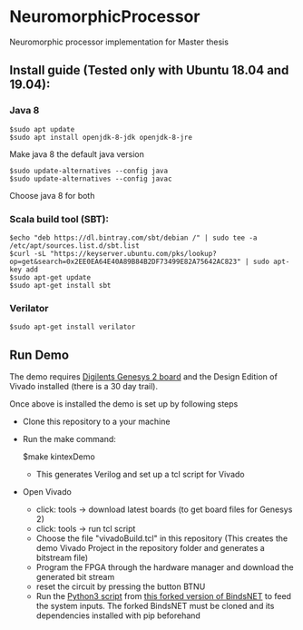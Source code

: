 # NeuromorphicProcessor
Neuromorphic processor implementation for Master thesis


## Install guide (Tested only with Ubuntu 18.04 and 19.04):
### Java 8

    $sudo apt update
    $sudo apt install openjdk-8-jdk openjdk-8-jre

Make java 8 the default java version 

    $sudo update-alternatives --config java
    $sudo update-alternatives --config javac

Choose java 8 for both

### Scala build tool (SBT):

    $echo "deb https://dl.bintray.com/sbt/debian /" | sudo tee -a /etc/apt/sources.list.d/sbt.list
    $curl -sL "https://keyserver.ubuntu.com/pks/lookup?op=get&search=0x2EE0EA64E40A89B84B2DF73499E82A75642AC823" | sudo apt-key add
    $sudo apt-get update
    $sudo apt-get install sbt


### Verilator

    $sudo apt-get install verilator


## Run Demo

The demo requires [Digilents Genesys 2 board](https://reference.digilentinc.com/reference/programmable-logic/genesys-2/reference-manual) and the Design Edition of Vivado installed (there is a 30 day trail).



Once above is installed the demo is set up by following steps

- Clone this repository to a your machine

- Run the make command:

    $make kintexDemo

    - This generates Verilog and set up a tcl script for Vivado

- Open Vivado 
    - click: tools -> download latest boards (to get board files for Genesys 2)
    - click: tools -> run tcl script
    - Choose the file "vivadoBuild.tcl" in this repository (This creates the demo Vivado Project in the repository folder and generates a bitstream file)
    - Program the FPGA through the hardware manager and download the generated bit stream
    - reset the circuit by pressing the button BTNU
    - Run the [Python3 script](https://github.com/Thonner/bindsnet/blob/master/examples/mnist/BNSupervised_mnistTransfer.py) from [this forked version of BindsNET](https://github.com/Thonner/bindsnet) to feed the system inputs. The forked BindsNET must be cloned and its dependencies installed with pip beforehand
    